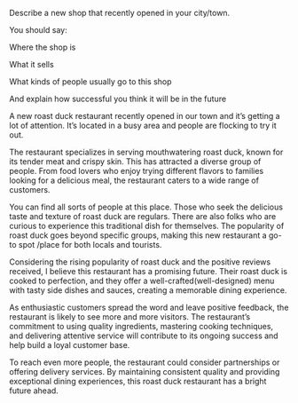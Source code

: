 Describe a new shop that recently opened in your city/town.

You should say:

Where the shop is

What it sells

What kinds of people usually go to this shop

And explain how successful you think it will be in the future


A new roast duck restaurant recently opened in our town and it’s getting a lot of attention. It’s located in a busy area and people are flocking to try it out.

The restaurant specializes in serving mouthwatering roast duck, known for its tender meat and crispy skin. This has attracted a diverse group of people. From food lovers who enjoy trying different flavors to families looking for a delicious meal, the restaurant caters to a wide range of customers.

You can find all sorts of people at this place. Those who seek the delicious taste and texture of roast duck are regulars. There are also folks who are curious to experience this traditional dish for themselves. The popularity of roast duck goes beyond specific groups, making this new restaurant a go-to spot /place for both locals and tourists.

Considering the rising popularity of roast duck and the positive reviews received, I believe this restaurant has a promising future. Their roast duck is cooked to perfection, and they offer a well-crafted(well-designed) menu with tasty side dishes and sauces, creating a memorable dining experience.

As enthusiastic customers spread the word and leave positive feedback, the restaurant is likely to see more and more visitors. The restaurant’s commitment to using quality ingredients, mastering cooking techniques, and delivering attentive service will contribute to its ongoing success and help build a loyal customer base.

To reach even more people, the restaurant could consider partnerships or offering delivery services. By maintaining consistent quality and providing exceptional dining experiences, this roast duck restaurant has a bright future ahead.
